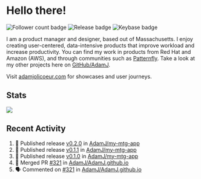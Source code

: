 # Hello there!

![Follower count badge](https://img.shields.io/github/followers/adamj?style=for-the-badge&logo=GitHub&logoColor=%23fff&link=https%3A%2F%2Fwww.github.com%2Fadamj)
![Release badge](https://img.shields.io/github/v/release/adamj/adamj?style=for-the-badge&logo=GitHub&logoColor=%23fff)
![Keybase badge](https://img.shields.io/keybase/pgp/mindreeper2420?style=for-the-badge&logo=keybase&logoColor=%23fff)

I am a product manager and designer, based out of Massachusetts. I enjoy creating user-centered, data-intensive products that improve workload and increase productivity. You can find my work in products from Red Hat and Amazon (AWS), and through communities such as [Patternfly](https://www.patternfly.org). Take a look at my other projects here on [GitHub/AdamJ](https://www.github.com/adamj).

Visit [adamjolicoeur.com](https://www.adamjolicoeur.com) for showcases and user journeys.

<!--
> Recent Activity automated using [GitHub Activity Readme Workflow](https://github.com/marketplace/actions/github-activity-readme)
> Icons from [Simple Icons](https://simpleicons.org)
> Badges from [Shields.io](https://shields.io)
> Readme Stats from [Readme Stats Workflow](https://github.com/anuraghazra/github-readme-stats)
-->

## Stats

<!-- Advanced stats -->
<picture>
  <source
    srcset="https://github-readme-stats.vercel.app/api?username=adamj&rank_icon=github&show_icons=true&theme=dark"
    media="(prefers-color-scheme: dark)"
  />
  <source
    srcset="https://github-readme-stats.vercel.app/api?username=adamj&rank_icon=github&show_icons=true"
    media="(prefers-color-scheme: light), (prefers-color-scheme: no-preference)"
  />
  <img src="https://github-readme-stats.vercel.app/api?username=adamj&rank_icon=github&show_icons=true" />
</picture>

## Recent Activity
<!-- Updates Every Monday at 6PM UTC (1PM EST) -->

<!--START_SECTION:activity-->
1. 🚀 Published release [v0.2.0](https://github.com/AdamJ/my-mtg-app/releases/tag/0.2.0) in [AdamJ/my-mtg-app](https://github.com/AdamJ/my-mtg-app)
2. 🚀 Published release [v0.1.1](https://github.com/AdamJ/my-mtg-app/releases/tag/0.1.1) in [AdamJ/my-mtg-app](https://github.com/AdamJ/my-mtg-app)
3. 🚀 Published release [v0.1.0](https://github.com/AdamJ/my-mtg-app/releases/tag/0.1.0) in [AdamJ/my-mtg-app](https://github.com/AdamJ/my-mtg-app)
4. 🎉 Merged PR [#321](https://github.com/AdamJ/AdamJ.github.io/pull/321) in [AdamJ/AdamJ.github.io](https://github.com/AdamJ/AdamJ.github.io)
5. 🗣 Commented on [#321](https://github.com/AdamJ/AdamJ.github.io/pull/321#issuecomment-2643440963) in [AdamJ/AdamJ.github.io](https://github.com/AdamJ/AdamJ.github.io)
<!--END_SECTION:activity-->
